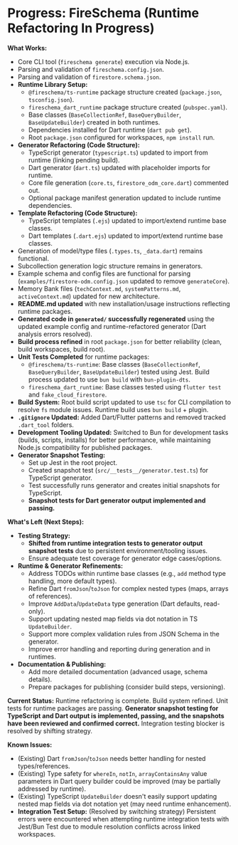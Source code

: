 # Progress: FireSchema (Runtime Refactoring In Progress)

**What Works:**

- Core CLI tool (`fireschema generate`) execution via Node.js.
- Parsing and validation of `fireschema.config.json`.
- Parsing and validation of `firestore.schema.json`.
- **Runtime Library Setup:**
  - `@fireschema/ts-runtime` package structure created (`package.json`,
    `tsconfig.json`).
  - `fireschema_dart_runtime` package structure created (`pubspec.yaml`).
  - Base classes (`BaseCollectionRef`, `BaseQueryBuilder`, `BaseUpdateBuilder`)
    created in both runtimes.
  - Dependencies installed for Dart runtime (`dart pub get`).
  - Root `package.json` configured for workspaces, `npm install` run.
- **Generator Refactoring (Code Structure):**
  - TypeScript generator (`typescript.ts`) updated to import from runtime
    (linking pending build).
  - Dart generator (`dart.ts`) updated with placeholder imports for runtime.
  - Core file generation (`core.ts`, `firestore_odm_core.dart`) commented out.
  - Optional package manifest generation updated to include runtime
    dependencies.
- **Template Refactoring (Code Structure):**
  - TypeScript templates (`.ejs`) updated to import/extend runtime base classes.
  - Dart templates (`.dart.ejs`) updated to import/extend runtime base classes.
- Generation of model/type files (`.types.ts`, `_data.dart`) remains functional.
- Subcollection generation logic structure remains in generators.
- Example schema and config files are functional for parsing
  (`examples/firestore-odm.config.json` updated to remove `generateCore`).
- Memory Bank files (`techContext.md`, `systemPatterns.md`, `activeContext.md`)
  updated for new architecture.
- **README.md updated** with new installation/usage instructions reflecting
  runtime packages.
- **Generated code in `generated/` successfully regenerated** using the updated
  example config and runtime-refactored generator (Dart analysis errors
  resolved).
- **Build process refined** in root `package.json` for better reliability
  (clean, build workspaces, build root).
- **Unit Tests Completed** for runtime packages:
  - `@fireschema/ts-runtime`: Base classes (`BaseCollectionRef`,
    `BaseQueryBuilder`, `BaseUpdateBuilder`) tested using Jest. Build process
    updated to use `bun build` with `bun-plugin-dts`.
  - `fireschema_dart_runtime`: Base classes tested using `flutter test` and
    `fake_cloud_firestore`.
- **Build System:** Root build script updated to use `tsc` for CLI compilation
  to resolve `fs` module issues. Runtime build uses `bun build` + plugin.
- **`.gitignore` Updated:** Added Dart/Flutter patterns and removed tracked
  `.dart_tool` folders.
- **Development Tooling Updated:** Switched to Bun for development tasks
  (builds, scripts, installs) for better performance, while maintaining Node.js
  compatibility for published packages.
- **Generator Snapshot Testing:**
  - Set up Jest in the root project.
  - Created snapshot test (`src/__tests__/generator.test.ts`) for TypeScript
    generator.
  - Test successfully runs generator and creates initial snapshots for
    TypeScript.
  - **Snapshot tests for Dart generator output implemented and passing.**

**What's Left (Next Steps):**

- **Testing Strategy:**
  - **Shifted from runtime integration tests to generator output snapshot
    tests** due to persistent environment/tooling issues.
  - Ensure adequate test coverage for generator edge cases/options.
- **Runtime & Generator Refinements:**
  - Address TODOs within runtime base classes (e.g., `add` method type handling,
    more default types).
  - Refine Dart `fromJson`/`toJson` for complex nested types (maps, arrays of
    references).
  - Improve `AddData`/`UpdateData` type generation (Dart defaults, read-only).
  - Support updating nested map fields via dot notation in TS `UpdateBuilder`.
  - Support more complex validation rules from JSON Schema in the generator.
  - Improve error handling and reporting during generation and in runtimes.
- **Documentation & Publishing:**
  - Add more detailed documentation (advanced usage, schema details).
  - Prepare packages for publishing (consider build steps, versioning).

**Current Status:** Runtime refactoring is complete. Build system refined. Unit
tests for runtime packages are passing. **Generator snapshot testing for
TypeScript and Dart output is implemented, passing, and the snapshots have been
reviewed and confirmed correct.** Integration testing blocker is resolved by
shifting strategy.

**Known Issues:**

- (Existing) Dart `fromJson`/`toJson` needs better handling for nested
  types/references.
- (Existing) Type safety for `whereIn`, `notIn`, `arrayContainsAny` value
  parameters in Dart query builder could be improved (may be partially addressed
  by runtime).
- (Existing) TypeScript `UpdateBuilder` doesn't easily support updating nested
  map fields via dot notation yet (may need runtime enhancement).
- **Integration Test Setup:** (Resolved by switching strategy) Persistent errors
  were encountered when attempting runtime integration tests with Jest/Bun Test
  due to module resolution conflicts across linked workspaces.
